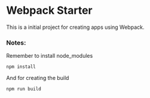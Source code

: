 # Webpack Starter

This is a initial project for creating apps using Webpack.

### Notes:
Remember to install node_modules
```
npm install
```

And for creating the build
```
npm run build
```